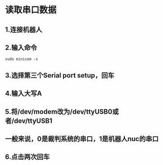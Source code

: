 # 读取串口数据

## 1.连接机器人

## 2.输入命令
```
sudo minicom -s
```

## 3.选择第三个Serial port setup，回车

## 4.输入大写A

## 5.将/dev/modem改为/dev/ttyUSB0或者/dev/ttyUSB1

## 一般来说，0是裁判系统的串口，1是机器人nuc的串口

## 6.点击两次回车

